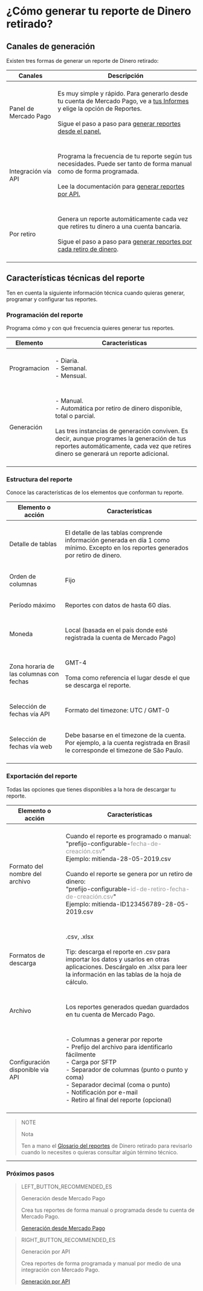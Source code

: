 
# ¿Cómo generar tu reporte de Dinero retirado?


## Canales de generación

Existen tres formas de generar un reporte de Dinero retirado:

| Canales | Descripción |
| ------- | ----------- |
| Panel de Mercado Pago | <br/>Es muy simple y rápido. Para generarlo desde tu cuenta de Mercado Pago, ve a [tus Informes](https://www.mercadopago.com.ar/balance/reports) y elige la opción de Reportes.<br/><br/>Sigue el paso a paso para [generar reportes desde el panel.](https://www.mercadopago.com.ar/developers/es/guides/manage-account/reports/available-money/panel/)<br/><br/> |
| Integración vía API | <br/>Programa la frecuencia de tu reporte según tus necesidades. Puede ser tanto de forma manual como de forma programada.<br/><br/>Lee la documentación para [generar reportes por API.](https://www.mercadopago.com.ar/developers/es/guides/manage-account/reports/available-money/api/) <br/><br/>|
| Por retiro | <br/>Genera un reporte automáticamente cada vez que retires tu dinero a una cuenta bancaria.<br/><br/>Sigue el paso a paso para [generar reportes por cada retiro de dinero](https://www.mercadopago.com.ar/developers/es/guides/manage-account/reports/available-money/withdrawal/).<br/><br/> |


## Características técnicas del reporte

Ten en cuenta la siguiente información técnica cuando quieras generar, programar y configurar tus reportes.

### Programación del reporte

Programa cómo y con qué frecuencia quieres generar tus reportes.


| Elemento | Características |
| ------------ |	--------    |
| Programacion | <br/>-  Diaria.<br/>  -  Semanal.<br/>-  Mensual. <br/><br/> |
| Generación  | <br/>-  Manual.<br/>  -  Automática por retiro de dinero disponible, total o parcial. <br/><br/>Las tres instancias de generación conviven. Es decir, aunque programes la generación de tus reportes automáticamente, cada vez que retires dinero se generará un reporte adicional.<br/> <br/>  |


### Estructura del reporte

Conoce las características de los elementos que conforman tu reporte.


| Elemento o acción | Características |
| ------------ |	--------    |
| Detalle de tablas | <br/>El detalle de las tablas comprende información generada en día 1 como mínimo. Excepto en los reportes generados por retiro de dinero. <br/> <br/>  |
| Orden de columnas |<br/> Fijo <br/> <br/> |
| Período máximo | <br/> Reportes con datos de hasta 60 días. <br/> <br/> |
| Moneda | <br/> Local (basada en el país donde esté registrada la cuenta de Mercado Pago) <br/> <br/> |
| Zona horaria de las columnas con fechas | <br/> GMT-4 <br/> <br/> Toma como referencia el lugar desde el que se descarga el reporte. <br/> <br/> |
| Selección de fechas vía API |<br/>  Formato del timezone: UTC / GMT-0 <br/> <br/> |
| Selección de fechas vía web | <br/> Debe basarse en el timezone de la cuenta. <br/>Por ejemplo, a la cuenta registrada en Brasil le corresponde el timezone de São Paulo. <br/> <br/> |


### Exportación del reporte

Todas las opciones que tienes disponibles a la hora de descargar tu reporte.

| Elemento o acción | Características |
| ------------ |	--------    |
| Formato del nombre del archivo | <br/>Cuando el reporte es programado o manual:<br/> "prefijo-configurable-<span style='color:#999999;'>fecha-de-creación.csv</span>" <br/> Ejemplo:  mitienda-28-05-2019.csv <br/><br/> Cuando el reporte se genera por un retiro de dinero: <br/> "prefijo-configurable-<span style='color:#999999;'>id-de-retiro-fecha-de-creación.csv</span>"<br/> Ejemplo: mitienda-ID123456789-28-05-2019.csv <br/> <br/> |
| Formatos de descarga | <br/>.csv, .xlsx <br/><br/>Tip: descarga el reporte en .csv para importar los datos y usarlos en otras aplicaciones. Descárgalo en .xlsx para leer la información en las tablas de la hoja de cálculo. <br/><br/> |
| Archivo | <br/>Los reportes generados quedan guardados en tu cuenta de Mercado Pago.<br/><br/> |
| Configuración disponible vía API | <br/>-  Columnas a generar por reporte<br/> -  Prefijo del archivo para identificarlo fácilmente<br/> -  Carga por SFTP<br/> -  Separador de columnas (punto o punto y coma)<br/> -  Separador decimal (coma o punto)<br/> -  Notificación por e-mail<br/> -  Retiro al final del reporte (opcional) <br/><br/> |



> NOTE
>
> Nota
>
> Ten a mano el [Glosario del reportes](https://www.mercadopago.com.ar/developers/es/guides/manage-account/reports/available-money/glossary/) de Dinero retirado para revisarlo cuando lo necesites o quieras consultar algún término técnico.

<hr/>

### Próximos pasos

> LEFT_BUTTON_RECOMMENDED_ES
>
> Generación desde Mercado Pago  
>
> Crea tus reportes de forma manual o programada desde tu cuenta de Mercado Pago.
>
> [Generación desde Mercado Pago](https://www.mercadopago.com.ar/developers/es/guides/manage-account/reports/available-money/panel/)

> RIGHT_BUTTON_RECOMMENDED_ES
>
> Generación por API
>
> Crea reportes de forma programada y manual por medio de una integración con Mercado Pago.
>
> [Generación por API](https://www.mercadopago.com.ar/developers/es/guides/manage-account/reports/available-money/api/)
